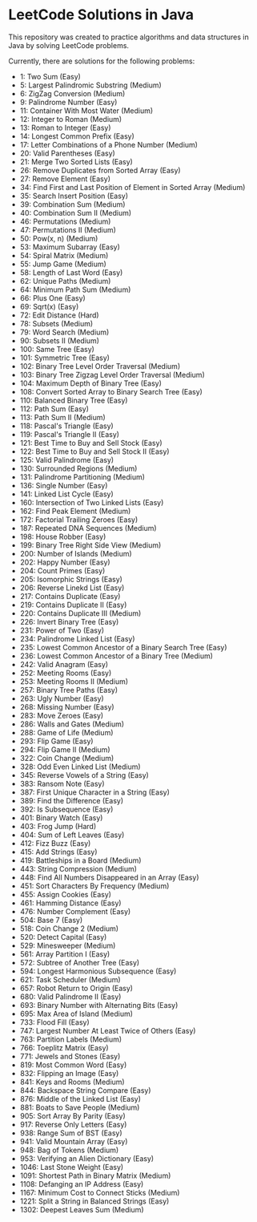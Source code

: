 # LeetCode Solutions in Java

This repository was created to practice algorithms and data structures in Java by solving LeetCode problems.

Currently, there are solutions for the following problems:

* 1: Two Sum (Easy)
* 5: Largest Palindromic Substring (Medium)
* 6: ZigZag Conversion (Medium)
* 9: Palindrome Number (Easy)
* 11: Container With Most Water (Medium)
* 12: Integer to Roman (Medium)
* 13: Roman to Integer (Easy)
* 14: Longest Common Prefix (Easy)
* 17: Letter Combinations of a Phone Number (Medium)
* 20: Valid Parentheses (Easy)
* 21: Merge Two Sorted Lists (Easy)
* 26: Remove Duplicates from Sorted Array (Easy)
* 27: Remove Element (Easy)
* 34: Find First and Last Position of Element in Sorted Array (Medium)
* 35: Search Insert Position (Easy)
* 39: Combination Sum (Medium)
* 40: Combination Sum II (Medium)
* 46: Permutations (Medium)
* 47: Permutations II (Medium)
* 50: Pow(x, n) (Medium)
* 53: Maximum Subarray (Easy)
* 54: Spiral Matrix (Medium)
* 55: Jump Game (Medium)
* 58: Length of Last Word (Easy)
* 62: Unique Paths (Medium)
* 64: Minimum Path Sum (Medium)
* 66: Plus One (Easy)
* 69: Sqrt(x) (Easy)
* 72: Edit Distance (Hard)
* 78: Subsets (Medium)
* 79: Word Search (Medium)
* 90: Subsets II (Medium)
* 100: Same Tree (Easy)
* 101: Symmetric Tree (Easy)
* 102: Binary Tree Level Order Traversal (Medium)
* 103: Binary Tree Zigzag Level Order Traversal (Medium)
* 104: Maximum Depth of Binary Tree (Easy)
* 108: Convert Sorted Array to Binary Search Tree (Easy)
* 110: Balanced Binary Tree (Easy)
* 112: Path Sum (Easy)
* 113: Path Sum II (Medium)
* 118: Pascal's Triangle (Easy)
* 119: Pascal's Triangle II (Easy)
* 121: Best Time to Buy and Sell Stock (Easy)
* 122: Best Time to Buy and Sell Stock II (Easy)
* 125: Valid Palindrome (Easy)
* 130: Surrounded Regions (Medium)
* 131: Palindrome Partitioning (Medium)
* 136: Single Number (Easy)
* 141: Linked List Cycle (Easy)
* 160: Intersection of Two Linked Lists (Easy)
* 162: Find Peak Element (Medium)
* 172: Factorial Trailing Zeroes (Easy)
* 187: Repeated DNA Sequences (Medium)
* 198: House Robber (Easy)
* 199: Binary Tree Right Side View (Medium)
* 200: Number of Islands (Medium)
* 202: Happy Number (Easy)
* 204: Count Primes (Easy)
* 205: Isomorphic Strings (Easy)
* 206: Reverse Linekd List (Easy)
* 217: Contains Duplicate (Easy)
* 219: Contains Duplicate II (Easy)
* 220: Contains Duplicate III (Medium)
* 226: Invert Binary Tree (Easy)
* 231: Power of Two (Easy)
* 234: Palindrome Linked List (Easy)
* 235: Lowest Common Ancestor of a Binary Search Tree (Easy)
* 236: Lowest Common Ancestor of a Binary Tree (Medium)
* 242: Valid Anagram (Easy)
* 252: Meeting Rooms (Easy)
* 253: Meeting Rooms II (Medium)
* 257: Binary Tree Paths (Easy)
* 263: Ugly Number (Easy)
* 268: Missing Number (Easy)
* 283: Move Zeroes (Easy)
* 286: Walls and Gates (Medium)
* 288: Game of Life (Medium)
* 293: Flip Game (Easy)
* 294: Flip Game II (Medium)
* 322: Coin Change (Medium)
* 328: Odd Even Linked List (Medium)
* 345: Reverse Vowels of a String (Easy)
* 383: Ransom Note (Easy)
* 387: First Unique Character in a String (Easy)
* 389: Find the Difference (Easy)
* 392: Is Subsequence (Easy)
* 401: Binary Watch (Easy)
* 403: Frog Jump (Hard)
* 404: Sum of Left Leaves (Easy)
* 412: Fizz Buzz (Easy)
* 415: Add Strings (Easy)
* 419: Battleships in a Board (Medium)
* 443: String Compression (Medium)
* 448: Find All Numbers Disappeared in an Array (Easy)
* 451: Sort Characters By Frequency (Medium)
* 455: Assign Cookies (Easy)
* 461: Hamming Distance (Easy)
* 476: Number Complement (Easy)
* 504: Base 7 (Easy)
* 518: Coin Change 2 (Medium)
* 520: Detect Capital (Easy)
* 529: Minesweeper (Medium)
* 561: Array Partition I (Easy)
* 572: Subtree of Another Tree (Easy)
* 594: Longest Harmonious Subsequence (Easy)
* 621: Task Scheduler (Medium)
* 657: Robot Return to Origin (Easy)
* 680: Valid Palindrome II (Easy)
* 693: Binary Number with Alternating Bits (Easy)
* 695: Max Area of Island (Medium)
* 733: Flood Fill (Easy)
* 747: Largest Number At Least Twice of Others (Easy)
* 763: Partition Labels (Medium)
* 766: Toeplitz Matrix (Easy)
* 771: Jewels and Stones (Easy)
* 819: Most Common Word (Easy)
* 832: Flipping an Image (Easy)
* 841: Keys and Rooms (Medium)
* 844: Backspace String Compare (Easy)
* 876: Middle of the Linked List (Easy)
* 881: Boats to Save People (Medium)
* 905: Sort Array By Parity (Easy)
* 917: Reverse Only Letters (Easy)
* 938: Range Sum of BST (Easy)
* 941: Valid Mountain Array (Easy)
* 948: Bag of Tokens (Medium)
* 953: Verifying an Alien Dictionary (Easy)
* 1046: Last Stone Weight (Easy)
* 1091: Shortest Path in Binary Matrix (Medium)
* 1108: Defanging an IP Address (Easy)
* 1167: Minimum Cost to Connect Sticks (Medium)
* 1221: Split a String in Balanced Strings (Easy)
* 1302: Deepest Leaves Sum (Medium)